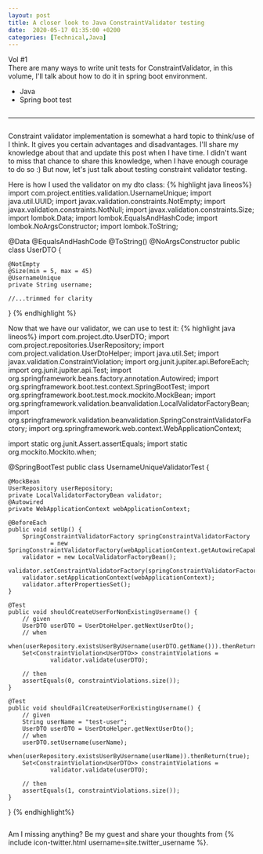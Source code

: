 ```yaml
---
layout: post
title: A closer look to Java ConstraintValidator testing
date:  2020-05-17 01:35:00 +0200
categories: [Technical,Java]
---
```

<div class="header">
	<div class="row">
		<div class="column">
			<div class="volume_title">Vol #1</div>
		</div>
	</div>
	<div class="row"> 
		<div class="column">
			<div class="last_updated"></div>
		</div>
	</div>
	<div class="row">
		<div class="column">
			<div class="summary">
				There are many ways to write unit tests for ConstraintValidator, in this volume, I'll talk about
				how to do it in spring boot environment. 
			</div>
		</div>
	</div>
</div>
<div class="content">
	<div class="row">
		<div class="column">
			<div class="technologies_used">
				<ul class="technology_list">
					<li class="technology">Java</li>
					<li class="technology">Spring boot test</li>
				</ul>
			</div>
		</div>
	</div>
	<hr>
	<div class="row">
		<div class="column">
			<div class="main_text">
				<p>
					Constraint validator implementation is somewhat a hard topic to think/use of I think. It gives you certain advantages and disadvantages. I'll share my knowledge about that and update this post when I have time. I didn't want to miss that chance to share this knowledge, when I have enough courage to do so :)
					But now, let's just talk about testing constraint validator testing.
				</p>
				<p>
					Here is how I used the validator on my dto class:
{% highlight java lineos%}
import com.project.entities.validation.UsernameUnique;
import java.util.UUID;
import javax.validation.constraints.NotEmpty;
import javax.validation.constraints.NotNull;
import javax.validation.constraints.Size;
import lombok.Data;
import lombok.EqualsAndHashCode;
import lombok.NoArgsConstructor;
import lombok.ToString;

@Data
@EqualsAndHashCode
@ToString()
@NoArgsConstructor
public class UserDTO {

    @NotEmpty
    @Size(min = 5, max = 45)
    @UsernameUnique
    private String username;

    //...trimmed for clarity
}
{% endhighlight %}	
				</p>
				<p>
					Now that we have our validator, we can use to test it:
{% highlight java lineos%}
import com.project.dto.UserDTO;
import com.project.repositories.UserRepository;
import com.project.validation.UserDtoHelper;
import java.util.Set;
import javax.validation.ConstraintViolation;
import org.junit.jupiter.api.BeforeEach;
import org.junit.jupiter.api.Test;
import org.springframework.beans.factory.annotation.Autowired;
import org.springframework.boot.test.context.SpringBootTest;
import org.springframework.boot.test.mock.mockito.MockBean;
import org.springframework.validation.beanvalidation.LocalValidatorFactoryBean;
import org.springframework.validation.beanvalidation.SpringConstraintValidatorFactory;
import org.springframework.web.context.WebApplicationContext;

import static org.junit.Assert.assertEquals;
import static org.mockito.Mockito.when;

@SpringBootTest
public class UsernameUniqueValidatorTest {

    @MockBean
    UserRepository userRepository;
    private LocalValidatorFactoryBean validator;
    @Autowired
    private WebApplicationContext webApplicationContext;

    @BeforeEach
    public void setUp() {
        SpringConstraintValidatorFactory springConstraintValidatorFactory
                = new SpringConstraintValidatorFactory(webApplicationContext.getAutowireCapableBeanFactory());
        validator = new LocalValidatorFactoryBean();
        validator.setConstraintValidatorFactory(springConstraintValidatorFactory);
        validator.setApplicationContext(webApplicationContext);
        validator.afterPropertiesSet();
    }

    @Test
    public void shouldCreateUserForNonExistingUsername() {
        // given
        UserDTO userDTO = UserDtoHelper.getNextUserDto();
        // when
        when(userRepository.existsUserByUsername(userDTO.getName())).thenReturn(false);
        Set<ConstraintViolation<UserDTO>> constraintViolations =
                validator.validate(userDTO);

        // then
        assertEquals(0, constraintViolations.size());
    }

    @Test
    public void shouldFailCreateUserForExistingUsername() {
        // given
        String userName = "test-user";
        UserDTO userDTO = UserDtoHelper.getNextUserDto();
        // when
        userDTO.setUsername(userName);
        when(userRepository.existsUserByUsername(userName)).thenReturn(true);
        Set<ConstraintViolation<UserDTO>> constraintViolations =
                validator.validate(userDTO);

        // then
        assertEquals(1, constraintViolations.size());
    }

}
{% endhighlight%}
				</p>
			</div>
		</div>
	</div>
</div>
<div class="wrapup">
	<div class="row">
		<div class="column">
			Am I missing anything? Be my guest and share your thoughts from {% include icon-twitter.html username=site.twitter_username %}.
		</div>
	</div>
</div>

